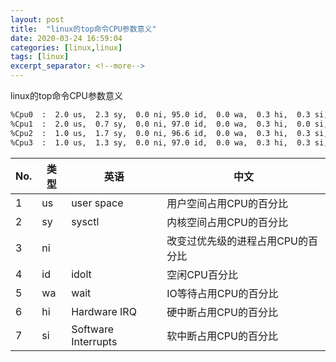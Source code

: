 ```yaml
---
layout: post
title:  "linux的top命令CPU参数意义"
date: 2020-03-24 16:59:04
categories: [linux,linux]
tags: [linux]
excerpt_separator: <!--more-->
---
```

linux的top命令CPU参数意义
<!--more-->

```bash
%Cpu0  :  2.0 us,  2.3 sy,  0.0 ni, 95.0 id,  0.0 wa,  0.3 hi,  0.3 si,  0.0 st
%Cpu1  :  2.0 us,  0.7 sy,  0.0 ni, 97.0 id,  0.0 wa,  0.3 hi,  0.0 si,  0.0 st
%Cpu2  :  1.0 us,  1.7 sy,  0.0 ni, 96.6 id,  0.0 wa,  0.3 hi,  0.3 si,  0.0 st
%Cpu3  :  1.0 us,  1.3 sy,  0.0 ni, 97.0 id,  0.0 wa,  0.3 hi,  0.3 si,  0.0 st
```

| No. | 类型 | 英语                | 中文                              |
|-----|------|---------------------|-----------------------------------|
| 1   | us   | user space          | 用户空间占用CPU的百分比           |
| 2   | sy   | sysctl              | 内核空间占用CPU的百分比           |
| 3   | ni   |                     | 改变过优先级的进程占用CPU的百分比 |
| 4   | id   | idolt               | 空闲CPU百分比                     |
| 5   | wa   | wait                | IO等待占用CPU的百分比             |
| 6   | hi   | Hardware IRQ        | 硬中断占用CPU的百分比             |
| 7   | si   | Software Interrupts | 软中断占用CPU的百分比             |